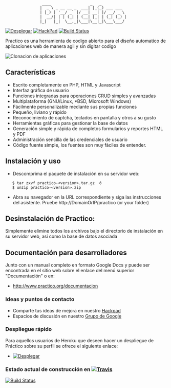 ```
                ____                 _   _           
               |  _ \ _ __ __ _  ___| |_(_) ___ ___  
               | |_) | '__/ _` |/ __| __| |/ __/ _ \ 
               |  __/| | | (_| | (__| |_| | (_| (_) |
               |_|   |_|  \__,_|\___|\__|_|\___\___/ 
```                                      

[![Desplegar](http://www.practico.org/repositorioimagenes/heroku.png)](https://heroku.com/deploy?template=https://github.com/unix4you2/practico/tree/master)    [![HackPad](https://sites.google.com/site/practicodevel/repositorioimagenes/hackpad.png)](https://practico.hackpad.com/)  [![Build Status](https://travis-ci.org/unix4you2/practico.svg?branch=master)](https://travis-ci.org/unix4you2/practico)


Practico es una herramienta de codigo abierto para el diseño automatico de aplicaciones web de manera agil y sin digitar codigo

![Clonacion de aplicaciones](http://www.practico.org/_/rsrc/1367847811637/funcionalidades/SlideInicio3.png)

## Características

 - Escrito completamente en PHP, HTML y Javascript
 - Interfaz gráfica de usuario
 - Funciones integradas para operaciones CRUD simples y avanzadas
 - Multiplataforma (GNU/Linux, *BSD, Microsoft Windows)
 - Fácilmente personalizable mediante sus propias funciones
 - Pequeño, liviano y rápido
 - Reconocimiento de captcha, teclados en pantalla y otros a su gusto
 - Herramientas gráficas para gestionar la base de datos
 - Generación simple y rápida de completos formularios y reportes HTML y PDF
 - Administración sencilla de las credenciales de usuario
 - Código fuente simple, los fuentes son muy fáciles de entender.

## Instalación y uso

 * Descomprima el paquete de instalación en su servidor web:
```
   $ tar zxvf practico-<version>.tar.gz  ó
   $ unzip practico-<version>.zip
```
 * Abra su navegador en la URL correspondiente y siga las instrucciones
   del asistente.  Pruebe  http://DomainOrIP/practico (or your folder)

## Desinstalación de Practico:

  Simplemente elimine todos los archivos bajo el directorio de
  instalación en su servidor web, así como la base de datos asociada

## Documentación para desarrolladores
Junto con un manual completo en formato Google Docs y puede ser encontrada en el sitio web sobre el enlace del menú superior "Documentación" o en:

 * http://www.practico.org/documentacion

### Ideas y puntos de contacto

 * Comparte tus ideas de mejora en nuestro [Hackpad](https://practico.hackpad.com/)
 * Espacios de discusión en nuestro [Grupo de Google](https://groups.google.com/forum/#!forum/practicodev)

### Despliegue rápido

Para aquellos usuarios de Heroku que deseen hacer un despliegue de Práctico sobre su perfil se ofrece el siguiente enlace:

 * [![Desplegar](http://www.practico.org/repositorioimagenes/heroku.png)](https://heroku.com/deploy?template=https://github.com/unix4you2/practico/tree/master)


### Estado actual de construcción en [![Travis](https://sites.google.com/site/practicodevel/repositorioimagenes/travis-logo.png)](https://travis-ci.org/unix4you2/practico)

[![Build Status](https://travis-ci.org/unix4you2/practico.svg?branch=master)](https://travis-ci.org/unix4you2/practico)
